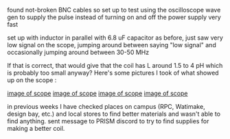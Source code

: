 found not-broken BNC cables so set up to test using the oscilloscope wave gen to supply the pulse instead of turning on and off the power supply very fast 

set up with inductor in parallel with 6.8 uF capacitor as before, just saw very low signal on the scope, jumping around between saying "low signal" and occasionally jumping around between 30-50 MHz 

If that is correct, that would give that the coil has L around 1.5 to 4 pH which is probably too small anyway? 
Here's some pictures I took of what showed up on the scope :

[image of scope](assets/IMG_5184.jpg)
[image of scope](assets/IMG_5186.jpg)
[image of scope](assets/IMG_5189.jpg)
[image of scope](assets/IMG_5191.jpg) 

in previous weeks I have checked places on campus (RPC, Watimake, design bay, etc.) and local stores to find better materials and wasn't able to find anything. sent message to PRISM discord to try to find supplies for making a better coil. 